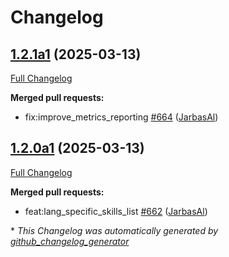 # Changelog

## [1.2.1a1](https://github.com/OpenVoiceOS/ovos-core/tree/1.2.1a1) (2025-03-13)

[Full Changelog](https://github.com/OpenVoiceOS/ovos-core/compare/1.2.0a1...1.2.1a1)

**Merged pull requests:**

- fix:improve\_metrics\_reporting [\#664](https://github.com/OpenVoiceOS/ovos-core/pull/664) ([JarbasAl](https://github.com/JarbasAl))

## [1.2.0a1](https://github.com/OpenVoiceOS/ovos-core/tree/1.2.0a1) (2025-03-13)

[Full Changelog](https://github.com/OpenVoiceOS/ovos-core/compare/1.1.0...1.2.0a1)

**Merged pull requests:**

- feat:lang\_specific\_skills\_list [\#662](https://github.com/OpenVoiceOS/ovos-core/pull/662) ([JarbasAl](https://github.com/JarbasAl))



\* *This Changelog was automatically generated by [github_changelog_generator](https://github.com/github-changelog-generator/github-changelog-generator)*
